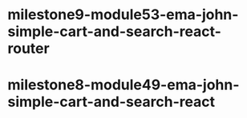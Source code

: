 # milestone9-module53-ema-john-simple-cart-and-search-react-router

# milestone8-module49-ema-john-simple-cart-and-search-react
